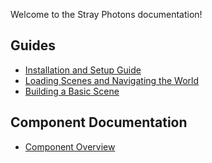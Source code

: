Welcome to the Stray Photons documentation!

## Guides

- [Installation and Setup Guide](https://github.com/frustra/strayphotons/wiki/Installation-and-Setup-Guide)
- [Loading Scenes and Navigating the World](https://github.com/frustra/strayphotons/wiki/Loading-Scenes-and-Navigating-the-World)
- [Building a Basic Scene](https://github.com/frustra/strayphotons/wiki/Building-a-Basic-Scene)

## Component Documentation
- [Component Overview](https://github.com/frustra/strayphotons/wiki/Component-Overview)
